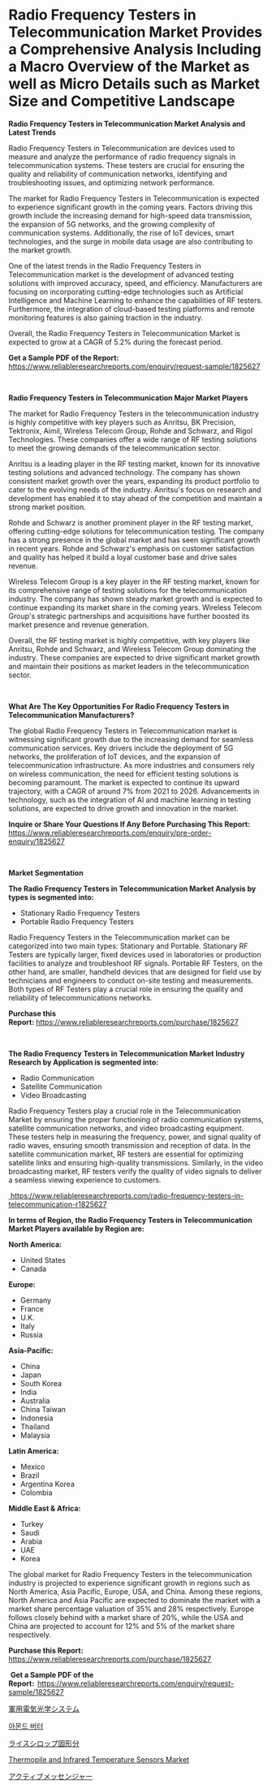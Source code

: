 <p><h1>Radio Frequency Testers in Telecommunication Market Provides a Comprehensive Analysis Including a Macro Overview of the Market as well as Micro Details such as Market Size and Competitive Landscape</h1></p><p><strong>Radio Frequency Testers in Telecommunication Market Analysis and Latest Trends</strong></p>
<p><p>Radio Frequency Testers in Telecommunication are devices used to measure and analyze the performance of radio frequency signals in telecommunication systems. These testers are crucial for ensuring the quality and reliability of communication networks, identifying and troubleshooting issues, and optimizing network performance.</p><p>The market for Radio Frequency Testers in Telecommunication is expected to experience significant growth in the coming years. Factors driving this growth include the increasing demand for high-speed data transmission, the expansion of 5G networks, and the growing complexity of communication systems. Additionally, the rise of IoT devices, smart technologies, and the surge in mobile data usage are also contributing to the market growth.</p><p>One of the latest trends in the Radio Frequency Testers in Telecommunication market is the development of advanced testing solutions with improved accuracy, speed, and efficiency. Manufacturers are focusing on incorporating cutting-edge technologies such as Artificial Intelligence and Machine Learning to enhance the capabilities of RF testers. Furthermore, the integration of cloud-based testing platforms and remote monitoring features is also gaining traction in the industry.</p><p>Overall, the Radio Frequency Testers in Telecommunication Market is expected to grow at a CAGR of 5.2% during the forecast period.</p></p>
<p><strong>Get a Sample PDF of the Report:&nbsp;</strong> <a href="https://www.reliableresearchreports.com/enquiry/request-sample/1825627">https://www.reliableresearchreports.com/enquiry/request-sample/1825627</a></p>
<p>&nbsp;</p>
<p><strong>Radio Frequency Testers in Telecommunication Major Market Players</strong></p>
<p><p>The market for Radio Frequency Testers in the telecommunication industry is highly competitive with key players such as Anritsu, BK Precision, Tektronix, Aimil, Wireless Telecom Group, Rohde and Schwarz, and Rigol Technologies. These companies offer a wide range of RF testing solutions to meet the growing demands of the telecommunication sector.</p><p>Anritsu is a leading player in the RF testing market, known for its innovative testing solutions and advanced technology. The company has shown consistent market growth over the years, expanding its product portfolio to cater to the evolving needs of the industry. Anritsu's focus on research and development has enabled it to stay ahead of the competition and maintain a strong market position.</p><p>Rohde and Schwarz is another prominent player in the RF testing market, offering cutting-edge solutions for telecommunication testing. The company has a strong presence in the global market and has seen significant growth in recent years. Rohde and Schwarz's emphasis on customer satisfaction and quality has helped it build a loyal customer base and drive sales revenue.</p><p>Wireless Telecom Group is a key player in the RF testing market, known for its comprehensive range of testing solutions for the telecommunication industry. The company has shown steady market growth and is expected to continue expanding its market share in the coming years. Wireless Telecom Group's strategic partnerships and acquisitions have further boosted its market presence and revenue generation.</p><p>Overall, the RF testing market is highly competitive, with key players like Anritsu, Rohde and Schwarz, and Wireless Telecom Group dominating the industry. These companies are expected to drive significant market growth and maintain their positions as market leaders in the telecommunication sector.</p></p>
<p>&nbsp;</p>
<p><strong>What Are The Key Opportunities For Radio Frequency Testers in Telecommunication Manufacturers?</strong></p>
<p><p>The global Radio Frequency Testers in Telecommunication market is witnessing significant growth due to the increasing demand for seamless communication services. Key drivers include the deployment of 5G networks, the proliferation of IoT devices, and the expansion of telecommunication infrastructure. As more industries and consumers rely on wireless communication, the need for efficient testing solutions is becoming paramount. The market is expected to continue its upward trajectory, with a CAGR of around 7% from 2021 to 2026. Advancements in technology, such as the integration of AI and machine learning in testing solutions, are expected to drive growth and innovation in the market.</p></p>
<p><strong>Inquire or Share Your Questions If Any Before Purchasing This Report:</strong> <a href="https://www.reliableresearchreports.com/enquiry/pre-order-enquiry/1825627">https://www.reliableresearchreports.com/enquiry/pre-order-enquiry/1825627</a></p>
<p>&nbsp;</p>
<p><strong>Market Segmentation</strong></p>
<p><strong>The Radio Frequency Testers in Telecommunication Market Analysis by types is segmented into:</strong></p>
<p><ul><li>Stationary Radio Frequency Testers</li><li>Portable Radio Frequency Testers</li></ul></p>
<p><p>Radio Frequency Testers in the Telecommunication market can be categorized into two main types: Stationary and Portable. Stationary RF Testers are typically larger, fixed devices used in laboratories or production facilities to analyze and troubleshoot RF signals. Portable RF Testers, on the other hand, are smaller, handheld devices that are designed for field use by technicians and engineers to conduct on-site testing and measurements. Both types of RF Testers play a crucial role in ensuring the quality and reliability of telecommunications networks.</p></p>
<p><strong>Purchase this Report:&nbsp;</strong><a href="https://www.reliableresearchreports.com/purchase/1825627">https://www.reliableresearchreports.com/purchase/1825627</a></p>
<p>&nbsp;</p>
<p><strong>The Radio Frequency Testers in Telecommunication Market Industry Research by Application is segmented into:</strong></p>
<p><ul><li>Radio Communication</li><li>Satellite Communication</li><li>Video Broadcasting</li></ul></p>
<p><p>Radio Frequency Testers play a crucial role in the Telecommunication Market by ensuring the proper functioning of radio communication systems, satellite communication networks, and video broadcasting equipment. These testers help in measuring the frequency, power, and signal quality of radio waves, ensuring smooth transmission and reception of data. In the satellite communication market, RF testers are essential for optimizing satellite links and ensuring high-quality transmissions. Similarly, in the video broadcasting market, RF testers verify the quality of video signals to deliver a seamless viewing experience to customers.</p></p>
<p><a href="https://www.reliableresearchreports.com/radio-frequency-testers-in-telecommunication-r1825627">&nbsp;https://www.reliableresearchreports.com/radio-frequency-testers-in-telecommunication-r1825627</a></p>
<p><strong>In terms of Region, the Radio Frequency Testers in Telecommunication Market Players available by Region are:</strong></p>
<p>
    <p> <strong> North America: </strong>
        <ul>
            <li>United States</li>
            <li>Canada</li>
        </ul>
        </p> 
    <p> <strong> Europe: </strong>
        <ul>
            <li>Germany</li>
            <li>France</li>
            <li>U.K.</li>
            <li>Italy</li>
            <li>Russia</li>
        </ul>
        </p> 
    <p> <strong> Asia-Pacific: </strong>
        <ul>
            <li>China</li>
            <li>Japan</li>
            <li>South Korea</li>
            <li>India</li>
            <li>Australia</li>
            <li>China Taiwan</li>
            <li>Indonesia</li>
            <li>Thailand</li>
            <li>Malaysia</li>
        </ul>
        </p> 
    <p> <strong> Latin America: </strong>
        <ul>
            <li>Mexico</li>
            <li>Brazil</li>
            <li>Argentina Korea</li>
            <li>Colombia</li>
        </ul>
        </p> 
    <p> <strong> Middle East & Africa: </strong>
        <ul>
            <li>Turkey</li>
            <li>Saudi</li>
            <li>Arabia</li>
            <li>UAE</li>
            <li>Korea</li>
        </ul>
    </p>
    </p>
<p><p>The global market for Radio Frequency Testers in the telecommunication industry is projected to experience significant growth in regions such as North America, Asia Pacific, Europe, USA, and China. Among these regions, North America and Asia Pacific are expected to dominate the market with a market share percentage valuation of 35% and 28% respectively. Europe follows closely behind with a market share of 20%, while the USA and China are projected to account for 12% and 5% of the market share respectively.</p></p>
<p><strong>Purchase this Report: </strong><a href="https://www.reliableresearchreports.com/purchase/1825627">https://www.reliableresearchreports.com/purchase/1825627</a></p>
<p>&nbsp;<strong>Get a Sample PDF of the Report:&nbsp;&nbsp;</strong><a href="https://www.reliableresearchreports.com/enquiry/request-sample/1825627">https://www.reliableresearchreports.com/enquiry/request-sample/1825627</a></p>
<p><strong></strong></p>
<p><p><a href="https://github.com/KaydenJohns1964/Market-Research-Report-List-1/blob/main/447302941616.md">軍用電気光学システム</a></p><p><a href="https://github.com/camron674/Market-Research-Report-List-1/blob/main/136405638461.md">아몬드 버터</a></p><p><a href="https://github.com/decker5351/Market-Research-Report-List-1/blob/main/806773041617.md">ライスシロップ固形分</a></p><p><a href="https://github.com/brenzgnarento/Market-Research-Report-List-2/blob/main/thermopile-and-infrared-temperature-sensors-market.md">Thermopile and Infrared Temperature Sensors Market</a></p><p><a href="https://medium.com/@claudehintz/%E3%82%A2%E3%82%AF%E3%83%86%E3%82%A3%E3%83%96%E3%83%A1%E3%83%83%E3%82%BB%E3%83%B3%E3%82%B8%E3%83%A3%E3%83%BC%E3%83%9E%E3%83%BC%E3%82%B1%E3%83%83%E3%83%88%E5%88%86%E6%9E%90-%E3%81%9D%E3%81%AEcagr-%E5%B8%82%E5%A0%B4%E3%82%BB%E3%82%B0%E3%83%A1%E3%83%B3%E3%83%86%E3%83%BC%E3%82%B7%E3%83%A7%E3%83%B3-%E3%81%8A%E3%82%88%E3%81%B3%E4%B8%96%E7%95%8C%E7%9A%84%E3%81%AA%E6%A5%AD%E7%95%8C%E6%A6%82%E8%A6%81-0d33f5c803d3">アクティブメッセンジャー</a></p></p>